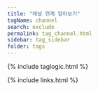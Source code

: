 ```yaml
---
title: "채널 연계 알아보기"
tagName: channel
search: exclude
permalink: tag_channel.html
sidebar: tag_sidebar
folder: tags
---
```

{% include taglogic.html %}

{% include links.html %}
